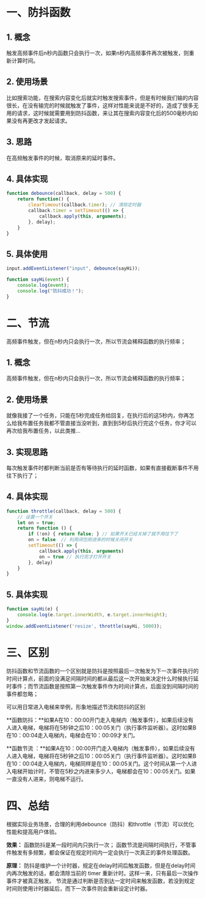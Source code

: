 # 一、防抖函数

## 1. 概念

触发高频事件后n秒内函数只会执行一次，如果n秒内高频事件再次被触发，则重新计算时间。

## 2. 使用场景

比如搜索功能，在搜索内容变化后就实时触发搜索事件，但是有时候我们输的内容很长，在没有输完的时候就触发了事件，这样对性能来说是不好的，造成了很多无用的请求，这时候就需要用到防抖函数，来让其在搜索内容变化后的500毫秒内如果没有再更改才发起请求。

## 3. 思路

在高频触发事件的时候，取消原来的延时事件。

## 4. 具体实现

```js
function debounce(callback, delay = 500) {
    return function() {
        clearTimeout(callback.timer); // 清除定时器
        callback.timer = setTimeout(() => {
            callback.apply(this, arguments);
        }, delay);
    }
}
```

## 5. 具体使用

```js
input.addEventListener("input", debounce(sayHi));

function sayHi(event) {
    console.log(event);
    console.log("防抖成功！");
}
```

# 二、节流

高频事件触发，但在n秒内只会执行一次，所以节流会稀释函数的执行频率；

## 1. 概念

高频事件触发，但在n秒内只会执行一次，所以节流会稀释函数的执行频率；

## 2. 使用场景

就像我接了一个任务，只能在5秒完成任务给回复，在执行后的这5秒内，你再怎么给我布置任务我都不管直接当没听到，直到到5秒后执行完这个任务，你才可以再次给我布置任务，以此类推...

## 3. 实现思路

每次触发事件时都判断当前是否有等待执行的延时函数，如果有直接截断事件不用往下执行了；

## 4. 具体实现

```js
function throttle(callback, delay = 500) {
    // 设置一个开关
    let on = true; 
    return function () {
        if (!on) { return false; } // 如果开关已经关掉了就不用往下了
        on = false  // 利用闭包刚进来的时候关闭开关
        setTimeout(() => {
            callback.apply(this, arguments)
            on = true // 执行完才打开开关
        }, delay)
    }
}
```

## 5. 具体实现

```js
function sayHi(e) {
    console.log(e.target.innerWidth, e.target.innerHeight);
}
window.addEventListener('resize', throttle(sayHi, 5000));
```

# 三、区别

防抖函数和节流函数的一个区别就是防抖是按照最后一次触发为下一次事件执行的时间计算点，前面的没满足间隔时间的都从最后这一次开始来决定什么时候执行延时事件；而节流函数是按照第一次触发事件作为时间计算点，后面没到间隔时间的事件都忽略；

可以用日常进入电梯来举例，形象地描述节流和防抖的区别

**函数防抖：**如果A在10：00:00开门走入电梯内（触发事件），如果后续没有人进入电梯，电梯将在5秒钟之后10：00:05关门（执行事件监听器）。这时如果B在10：00:04走入电梯内，电梯会在10：00:09才关门。

**函数节流 ：**如果A在10：00:00开门走入电梯内（触发事件），如果后续没有人进入电梯，电梯将在5秒钟之后10：00:05关门（执行事件监听器）。这时如果B在10：00:04走入电梯内，电梯同样是在10：00:05关门。这个时间从第一个人进入电梯开始计时，不管在5秒之内进来多少人，电梯都会在10：00:05关门。如果一直没有人进来，则电梯不运行。

# 四、总结

根据实际业务场景，合理的利用debounce（防抖）和throttle（节流）可以优化性能和提高用户体验。

**效果：**
函数防抖是某一段时间内只执行一次；
函数节流是间隔时间执行，不管事件触发有多频繁，都会保证在规定时间内一定会执行一次真正的事件处理函数。

**原理：**
防抖是维护一个计时器，规定在delay时间后触发函数，但是在delay时间内再次触发的话，都会清除当前的 timer 重新计时。这样一来，只有最后一次操作事件才被真正触发。
节流是通过判断是否到达一定时间来触发函数，若没到规定时间则使用计时器延后，而下一次事件则会重新设定计时器。